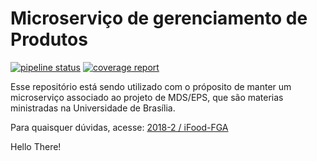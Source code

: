 # Microserviço de gerenciamento de Produtos

[![pipeline status](https://gitlab.com/lucascostaa73/Ci-learning/badges/master/pipeline.svg)](https://gitlab.com/lucascostaa73/Ci-learning/commits/master)
[![coverage report](https://gitlab.com/lucascostaa73/Ci-learning/badges/master/coverage.svg)](https://gitlab.com/lucascostaa73/Ci-learning/commits/master)

Esse repositório está sendo utilizado com o próposito de manter um microserviço associado ao projeto de MDS/EPS, que são materias ministradas na Universidade de Brasília.


Para quaisquer dúvidas, acesse: [2018-2 / iFood-FGA](https://github.com/fga-eps-mds/2018.2-iFood)


Hello There!